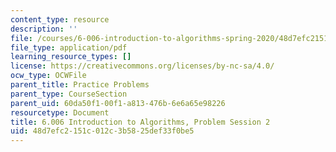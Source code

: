```yaml
---
content_type: resource
description: ''
file: /courses/6-006-introduction-to-algorithms-spring-2020/48d7efc2151c012c3b5825def33f0be5_MIT6_006S20_prob2.pdf
file_type: application/pdf
learning_resource_types: []
license: https://creativecommons.org/licenses/by-nc-sa/4.0/
ocw_type: OCWFile
parent_title: Practice Problems
parent_type: CourseSection
parent_uid: 60da50f1-00f1-a813-476b-6e6a65e98226
resourcetype: Document
title: 6.006 Introduction to Algorithms, Problem Session 2
uid: 48d7efc2-151c-012c-3b58-25def33f0be5
---
```

